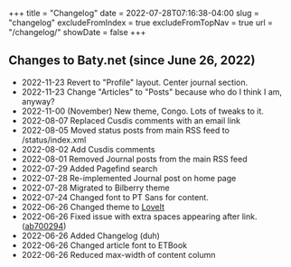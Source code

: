+++
title = "Changelog"
date = 2022-07-28T07:16:38-04:00
slug = "changelog"
excludeFromIndex = true
excludeFromTopNav = true
url = "/changelog/"
showDate = false
+++

## Changes to Baty.net (since June 26, 2022)

- 2022-11-23 Revert to "Profile" layout. Center journal section.
- 2022-11-23 Change "Articles" to "Posts" because who do I think I am, anyway?
- 2022-11-00 (November) New theme, Congo. Lots of tweaks to it.
- 2022-08-07 Replaced Cusdis comments with an email link
- 2022-08-05 Moved status posts from main RSS feed to /status/index.xml
- 2022-08-02 Add Cusdis comments
- 2022-08-01 Removed Journal posts from the main RSS feed
- 2022-07-29 Added Pagefind search
- 2022-07-28 Re-implemented Journal post on home page
- 2022-07-28 Migrated to Bilberry theme
- 2022-07-24 Changed font to PT Sans for content.
- 2022-06-26 Changed theme to [LoveIt](https://github.com/dillonzq/LoveIt)
- 2022-06-26 Fixed issue with extra spaces appearing after link. ([ab700294](https://git.sr.ht/~jbaty/codeit-theme/commit/ab700294123133bce9255498b390cd963df61b97))
- 2022-06-26 Added Changelog (duh)
- 2022-06-26 Changed article font to ETBook
- 2022-06-26 Reduced max-width of content column


